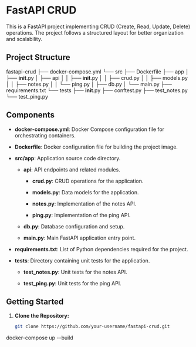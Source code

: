 # FastAPI CRUD

This is a FastAPI project implementing CRUD (Create, Read, Update, Delete) operations. The project follows a structured layout for better organization and scalability.

## Project Structure

fastapi-crud
├── docker-compose.yml
└── src
    ├── Dockerfile
    ├── app
    │   ├── __init__.py
    │   ├── api
    │   │   ├── __init__.py
    │   │   ├── crud.py
    │   │   ├── models.py
    │   │   ├── notes.py
    │   │   └── ping.py
    │   ├── db.py
    │   └── main.py
    ├── requirements.txt
    └── tests
        ├── __init__.py
        ├── conftest.py
        ├── test_notes.py
        └── test_ping.py


## Components

- **docker-compose.yml**: Docker Compose configuration file for orchestrating containers.

- **Dockerfile**: Docker configuration file for building the project image.

- **src/app**: Application source code directory.

    - **api**: API endpoints and related modules.

        - **crud.py**: CRUD operations for the application.

        - **models.py**: Data models for the application.

        - **notes.py**: Implementation of the notes API.

        - **ping.py**: Implementation of the ping API.

    - **db.py**: Database configuration and setup.

    - **main.py**: Main FastAPI application entry point.

- **requirements.txt**: List of Python dependencies required for the project.

- **tests**: Directory containing unit tests for the application.

    - **test_notes.py**: Unit tests for the notes API.

    - **test_ping.py**: Unit tests for the ping API.

## Getting Started

1. **Clone the Repository:**
   ```bash
   git clone https://github.com/your-username/fastapi-crud.git
docker-compose up --build
